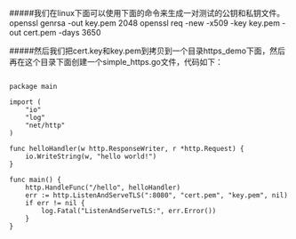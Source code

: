 #####我们在linux下面可以使用下面的命令来生成一对测试的公钥和私钥文件。
    openssl genrsa -out key.pem 2048
    openssl req -new -x509 -key key.pem -out cert.pem -days 3650
    
    
#####然后我们把cert.key和key.pem到拷贝到一个目录https_demo下面，然后再在这个目录下面创建一个simple_https.go文件，代码如下：

<pre><code>
package main
 
import (
    "io"
    "log"
    "net/http"
)
 
func helloHandler(w http.ResponseWriter, r *http.Request) {
    io.WriteString(w, "hello world!")
}
 
func main() {
    http.HandleFunc("/hello", helloHandler)
    err := http.ListenAndServeTLS(":8080", "cert.pem", "key.pem", nil)
    if err != nil {
        log.Fatal("ListenAndServeTLS:", err.Error())
    }
}
</code></pre>
